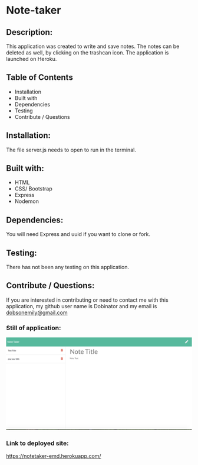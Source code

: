 # Note-taker

## Description:

This application was created to write and save notes. The notes can be deleted as well, by clicking on the trashcan icon. The application is launched on Heroku. 

## Table of Contents

* Installation
* Built with
* Dependencies
* Testing
* Contribute / Questions

## Installation:

 The file server.js needs to open to run in the terminal.
 
## Built with:
- HTML
- CSS/ Bootstrap
- Express
- Nodemon

## Dependencies:

You will need Express and uuid if you want to clone or fork.

## Testing:

There has not been any testing on this application.

## Contribute / Questions:
 If you are interested in contributing or need to contact me with this application, my github user name is Dobinator and my email is dobsonemily@gmail.com
 
### Still of application: 

![Note-taker](./image/screenshot.png)

### Link to deployed site:

https://notetaker-emd.herokuapp.com/
